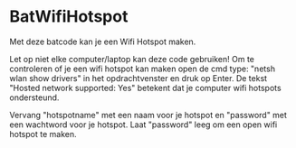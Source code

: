 # BatWifiHotspot
Met deze batcode kan je een Wifi Hotspot maken.

Let op niet elke computer/laptop kan deze code gebruiken!
Om te controleren of je een wifi hotspot kan maken open de cmd type: "netsh wlan show drivers" in het opdrachtvenster en druk op Enter. De tekst "Hosted network supported: Yes" betekent dat je computer wifi hotspots ondersteund.

Vervang "hotspotname" met een naam voor je hotspot en "password" met een wachtword voor je hotspot. Laat "password" leeg om een open wifi hotspot te maken.
